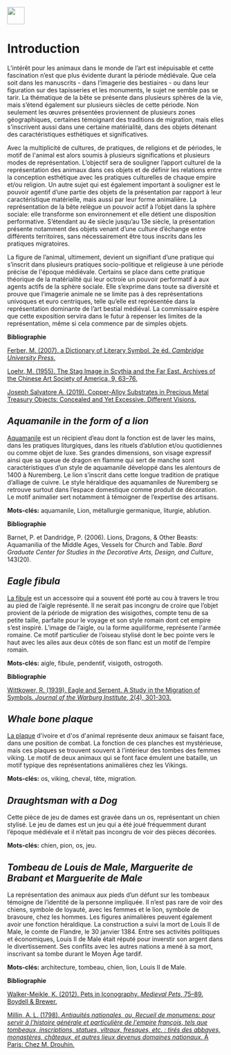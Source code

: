<a href="https://juncture-digital.org"><img src="https://raw.githubusercontent.com/digitalArtHistory/recits-numeriques/main/images/btn_juncture.svg" style="height:40px"></a>

<param ve-config 
       title="Les Animaux Médiévaux dans la Matérialité" 
       banner="/images/ViennaDioscoridesFolio483vBirds.jpg" 
       layout="vertical">

# Introduction
L’intérêt pour les animaux dans le monde de l’art est inépuisable et cette fascination n’est que plus évidente durant la période médiévale. Que cela soit dans les manuscrits - dans l’imagerie des bestiaires - ou dans leur figuration sur des tapisseries et les monuments, le sujet ne semble pas se tarir. La thématique de la bête se présente dans plusieurs sphères de la vie, mais s’étend également sur plusieurs siècles de cette période. Non seulement les œuvres présentées proviennent de plusieurs zones géographiques, certaines témoignant des traditions de migration, mais elles s'inscrivent aussi dans une certaine matérialité, dans des objets détenant des caractéristiques esthétiques et significatives. 

Avec la multiplicité de cultures, de pratiques, de religions et de périodes, le motif de l'animal est alors soumis à plusieurs significations et plusieurs modes de représentation. L’objectif sera de souligner l’apport culturel de la représentation des animaux dans ces objets et de définir les relations entre la conception esthétique avec les pratiques culturelles de chaque empire et/ou religion. Un autre sujet qui est également important à souligner est le pouvoir agentif d’une partie des objets de la présentation par rapport à leur caractéristique matérielle, mais aussi par leur forme animalière. La représentation de la bête relègue un pouvoir actif à l’objet dans la sphère sociale: elle transforme son environnement et elle détient une disposition performative. S’étendant au 4e siècle jusqu’au 13e siècle, la présentation présente notamment des objets venant d’une culture d’échange entre différents territoires, sans nécessairement être tous inscrits dans les pratiques migratoires. 

La figure de l’animal, ultimement, devient un signifiant d’une pratique qui s’inscrit dans plusieurs pratiques socio-politique et religieuse à une période précise de l'époque médiévale. Certains se place dans cette pratique théorique de la matérialité qui leur octroie un pouvoir performatif à aux agents actifs de la sphère sociale. Elle s’exprime dans toute sa diversité et prouve que l’imagerie animale ne se limite pas à des représentations univoques et euro centriques, telle qu’elle est représentée dans la représentation dominante de l’art bestial médiéval. La commissaire espère que cette exposition servira dans le futur à repenser les limites de la représentation, même si cela commence par de simples objets.  

**Bibliographie**

[Ferber, M. (2007). a Dictionary of Literary Symbol. 2e éd. *Cambridge University Press*.](https://doi.org/10.1017/CBO9780511481475)  

[Loehr, M. (1955). The Stag Image in Scythia and the Far East. Archives of the Chinese Art Society of America, 9, 63–76.](http://www.jstor.org/stable/20066973) 

[Joseph Salvatore A. (2019). Copper-Alloy Substrates in Precious Metal Treasury Objects: Concealed and Yet Excessive. Different Visions.](https://differentvisions.org/issue-four/2019/07/copper-alloy-substrates-in-precious-metal-treasury-objects-concealed-and-yet-excessive/)

## *Aquamanile in the form of a lion*
[Aquamanile](https://www.metmuseum.org/art/collection/search/469949) est un récipient d’eau dont la fonction est de laver les mains, dans les pratiques liturgiques, dans les rituels d’ablution et/ou quotidiennes ou comme objet de luxe. Ses grandes dimensions, son visage expressif ainsi que sa queue de dragon en flamme qui sert de manche sont caractéristiques d’un style de aquamanile développé dans les alentours de 1400 à Nuremberg.  Le lion s’inscrit dans cette longue tradition de pratique d’alliage de cuivre. Le style héraldique des aquamaniles de Nuremberg se retrouve surtout dans l’espace domestique comme produit de décoration. Le motif animalier sert notamment à témoigner de l’expertise des artisans. 
<param ve-image url="https://raw.githubusercontent.com/digitalArtHistory/recits-numeriques/main/06/Aquamanile_in_the_Form_of_a_Lion_MET_DP117252_(cropped).jpeg" />

**Mots-clés:** aquamanile, Lion, métallurgie germanique, liturgie, ablution.

**Bibliographie**

Barnet, P. et Dandridge, P. (2006). Lions, Dragons, & Other Beasts: Aquamanilia of the Middle Ages, Vessels for Church and Table. *Bard Graduate Center for Studies in the Decorative Arts, Design, and Culture*, 143(20).

## *Eagle fibula*
[La fibule](https://art.thewalters.org/detail/13833/eagle-fibula-2/) est un accessoire qui a souvent été porté au cou à travers le trou au pied de l’aigle représenté. Il ne serait pas incongru de croire que l’objet provient de la période de migration des wisigothes, compte tenu de sa petite taille, parfaite pour le voyage et son style romain dont cet empire s’est inspiré. L’image de l’aigle, ou la forme aquiliforme, représente l'armée romaine. Ce motif particulier de l’oiseau stylisé dont le bec pointe vers le haut avec les ailes aux deux côtés de son flanc est un motif de l’empire romain. 
<param ve-image url="https://raw.githubusercontent.com/digitalArtHistory/recits-numeriques/main/06/l_ps1_54422_fnt_dd_t07-14.jpeg" />

**Mots-clés:** aigle, fibule, pendentif, visigoth, ostrogoth.

**Bibliographie**

[Wittkower, R. (1939). Eagle and Serpent. A Study in the Migration of Symbols. *Journal of the Warburg Institute*, 2(4), 301-303.](https://doi.org/10.2307/750041)

## *Whale bone plaque*
[La plaque](https://art.thewalters.org/detail/11104/whale-bone-plaque/) d'ivoire et d'os d'animal représente deux animaux se faisant face, dans une position de combat. La fonction de ces planches est mystérieuse, mais ces plaques se trouvent souvent à l’intérieur des tombes des femmes viking. Le motif de deux animaux qui se font face émulent une bataille, un motif typique des représentations animalières chez les Vikings. 
<param ve-graphic url="https://art.thewalters.org/images/art/large/l_ps1_711169_fnt_dd_t07.jpg" title="boob" />

**Mots-clés:** os, viking, cheval, tête, migration.

## *Draughtsman with a Dog*
Cette pièce de jeu de dames est gravée dans un os, représentant un chien stylisé. Le jeu de dames est un jeu qui a été joué fréquemment durant l’époque médiévale et il n’était pas incongru de voir des pièces décorées.
<param ve-image url="https://raw.githubusercontent.com/digitalArtHistory/recits-numeriques/main/06/WOA_IMAGE_1.jpg" />

**Mots-clés:** chien, pion, os, jeu.

## *Tombeau de Louis de Male, Marguerite de Brabant et Marguerite de Male*
La représentation des animaux aux pieds d’un défunt sur les tombeaux témoigne de l’identité de la personne impliquée. Il n’est pas rare de voir des chiens, symbole de loyauté, avec les femmes et le lion, symbole de bravoure, chez les hommes. Les figures animalières peuvent également avoir une fonction héraldique. La construction a suivi la mort de Louis II de Male, le comte de Flandre, le 30 janvier 1384. Entre ses activités politiques et économiques, Louis II de Male était réputé pour inverstir son argent dans le divertissement. Ses conflits avec les autres nations a mené à sa mort, inscrivant sa tombe durant le Moyen Âge tardif.

**Mots-clés:** architecture, tombeau, chien, lion, Louis II de Male.

**Bibliographie**

[Walker-Meikle, K. (2012). Pets in Iconography. *Medieval Pets*, 75–89. Boydell & Brewer.](http://www.jstor.org/stable/10.7722/j.ctt1x738m.10)

[Millin, A. L. (1798). *Antiquités nationales, ou, Recueil de monumens: pour servir à l'histoire générale et particulière de l'empire françois, tels que tombeaux, inscriptions, statues, vitraux, fresques, etc. : tirés des abbayes, monastères, châteaux, et autres lieux devenus domaines nationaux*. À Paris: Chez M. Drouhin.](
https://catalog.hathitrust.org/api/volumes/oclc/21363699.html) 




 
